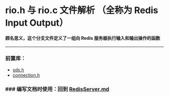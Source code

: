 # rio.h 与 rio.c 文件解析 （全称为 Redis Input Output）

#### 顾名思义，这个分支文件定义了一组向 Redis 服务器执行输入和输出操作的函数

-- - 
### 前置库：
- [sds.h](./RedisSds.md)
- [connection.h](./RedisConnection.md)


### ### 编写文档时使用：回到 [RedisServer.md](./RedisServer.md)